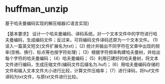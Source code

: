 # huffman_unzip
基于哈夫曼编码实现的解压缩器(C语言实现)

【基本要求】
设计一个哈夫曼编码、译码系统。对一个文本文件中的字符进行哈夫曼编码，生成编码文件；反过来，可将编码文件译码还原为一个文本文件。
(1) 读入一篇英文短文(文件扩展名为txt)；
(2) 统计并输出不同字符在文章中出现的频率(空格、换行、标点等也按字符处理)；
(3）根据字符频率构建哈夫曼树，并给出每个字符的哈夫曼编码；
(4）哈夫曼编码；
(5）利用已建好的哈夫曼树，将文本文件进行编码，生成压缩文件(编码文件后缀名为.huf)；
(6）用哈夫曼编码存储的文件和输入文本文件大小进行比较，计算文件压缩率；
(7）进行译码，将huf文件译码为txt文件，与原txt文件进行比较。
